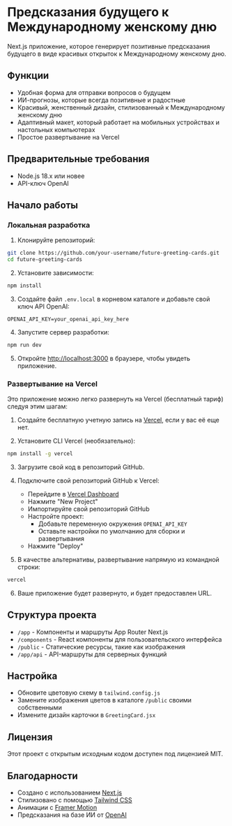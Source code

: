 # Предсказания будущего к Международному женскому дню

Next.js приложение, которое генерирует позитивные предсказания будущего в виде красивых открыток к Международному женскому дню.

## Функции

- Удобная форма для отправки вопросов о будущем
- ИИ-прогнозы, которые всегда позитивные и радостные
- Красивый, женственный дизайн, стилизованный к Международному женскому дню
- Адаптивный макет, который работает на мобильных устройствах и настольных компьютерах
- Простое развертывание на Vercel

## Предварительные требования

- Node.js 18.x или новее
- API-ключ OpenAI

## Начало работы

### Локальная разработка

1. Клонируйте репозиторий:
```bash
git clone https://github.com/your-username/future-greeting-cards.git
cd future-greeting-cards
```

2. Установите зависимости:
```bash
npm install
```

3. Создайте файл `.env.local` в корневом каталоге и добавьте свой ключ API OpenAI:
```
OPENAI_API_KEY=your_openai_api_key_here
```

4. Запустите сервер разработки:
```bash
npm run dev
```

5. Откройте [http://localhost:3000](http://localhost:3000) в браузере, чтобы увидеть приложение.

### Развертывание на Vercel

Это приложение можно легко развернуть на Vercel (бесплатный тариф) следуя этим шагам:

1. Создайте бесплатную учетную запись на [Vercel](https://vercel.com), если у вас её еще нет.

2. Установите CLI Vercel (необязательно):
```bash
npm install -g vercel
```

3. Загрузите свой код в репозиторий GitHub.

4. Подключите свой репозиторий GitHub к Vercel:
   - Перейдите в [Vercel Dashboard](https://vercel.com/dashboard)
   - Нажмите "New Project"
   - Импортируйте свой репозиторий GitHub
   - Настройте проект:
     - Добавьте переменную окружения `OPENAI_API_KEY`
     - Оставьте настройки по умолчанию для сборки и развертывания
   - Нажмите "Deploy"

5. В качестве альтернативы, развертывание напрямую из командной строки:
```bash
vercel
```

6. Ваше приложение будет развернуто, и будет предоставлен URL.

## Структура проекта

- `/app` - Компоненты и маршруты App Router Next.js
- `/components` - React компоненты для пользовательского интерфейса
- `/public` - Статические ресурсы, такие как изображения
- `/app/api` - API-маршруты для серверных функций

## Настройка

- Обновите цветовую схему в `tailwind.config.js`
- Замените изображения цветов в каталоге `/public` своими собственными
- Измените дизайн карточки в `GreetingCard.jsx`

## Лицензия

Этот проект с открытым исходным кодом доступен под лицензией MIT.

## Благодарности

- Создано с использованием [Next.js](https://nextjs.org/)
- Стилизовано с помощью [Tailwind CSS](https://tailwindcss.com/)
- Анимации с [Framer Motion](https://www.framer.com/motion/)
- Предсказания на базе ИИ от [OpenAI](https://openai.com/)